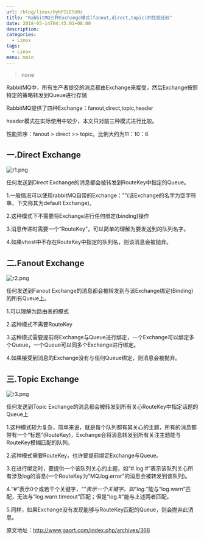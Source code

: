 ```yaml
---
url: /blog/linux/HybPILE5U0z
title: "RabbitMQ三种Exchange模式(fanout,direct,topic)的性能比较"
date: 2018-05-14T04:45:01+08:00
description:
categories:
  - Linux
tags:
  - Linux
menu: main
---
```


> none

RabbitMQ中，所有生产者提交的消息都由Exchange来接受，然后Exchange按照特定的策略转发到Queue进行存储

RabbitMQ提供了四种Exchange：fanout,direct,topic,header

header模式在实际使用中较少，本文只对前三种模式进行比较。

性能排序：fanout > direct >> topic。比例大约为11：10：6

## 一.Direct Exchange

![r1.png](/static/uploads/images/20171103/6364532072265077778318349.png)

任何发送到Direct Exchange的消息都会被转发到RouteKey中指定的Queue。

1.一般情况可以使用rabbitMQ自带的Exchange：””(该Exchange的名字为空字符串，下文称其为default Exchange)。

2.这种模式下不需要将Exchange进行任何绑定(binding)操作

3.消息传递时需要一个“RouteKey”，可以简单的理解为要发送到的队列名字。

4.如果vhost中不存在RouteKey中指定的队列名，则该消息会被抛弃。

## 二.Fanout Exchange

![r2.png](/static/uploads/images/20171103/6364532073804675165663805.png)

任何发送到Fanout Exchange的消息都会被转发到与该Exchange绑定(Binding)的所有Queue上。

1.可以理解为路由表的模式

2.这种模式不需要RouteKey

3.这种模式需要提前将Exchange与Queue进行绑定，一个Exchange可以绑定多个Queue，一个Queue可以同多个Exchange进行绑定。

4.如果接受到消息的Exchange没有与任何Queue绑定，则消息会被抛弃。

## 三.Topic Exchange

![r3.png](/static/uploads/images/20171103/6364532074845526115373958.png)

任何发送到Topic Exchange的消息都会被转发到所有关心RouteKey中指定话题的Queue上

1.这种模式较为复杂，简单来说，就是每个队列都有其关心的主题，所有的消息都带有一个“标题”(RouteKey)，Exchange会将消息转发到所有关注主题能与RouteKey模糊匹配的队列。

2.这种模式需要RouteKey，也许要提前绑定Exchange与Queue。

3.在进行绑定时，要提供一个该队列关心的主题，如“#.log.#”表示该队列关心所有涉及log的消息(一个RouteKey为”MQ.log.error”的消息会被转发到该队列)。

4.“#”表示0个或若干个关键字，“*”表示一个关键字。如“log.*”能与“log.warn”匹配，无法与“log.warn.timeout”匹配；但是“log.#”能与上述两者匹配。

5.同样，如果Exchange没有发现能够与RouteKey匹配的Queue，则会抛弃此消息。

原文地址：http://www.gaort.com/index.php/archives/366